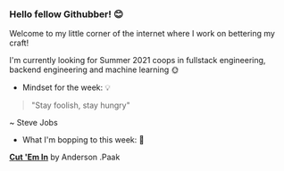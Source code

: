 ### Hello fellow Githubber! 😊
Welcome to my little corner of the internet where I work on bettering my craft! 

I'm currently looking for Summer 2021 coops in fullstack engineering, backend engineering and machine learning 🌞

- Mindset for the week: 💡

>"Stay foolish, stay hungry"

~ Steve Jobs

- What I'm bopping to this week: 🎵

[**Cut 'Em In**](https://open.spotify.com/track/1Y1pwv97zAFL5LM2ncjSi4?si=p3FCeDGqQcGug8B6CW-Pjw) by Anderson .Paak 



